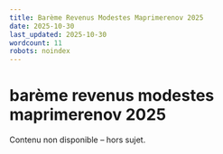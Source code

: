```yaml
---
title: Barème Revenus Modestes Maprimerenov 2025
date: 2025-10-30
last_updated: 2025-10-30
wordcount: 11
robots: noindex
---
```


# barème revenus modestes maprimerenov 2025

Contenu non disponible – hors sujet.